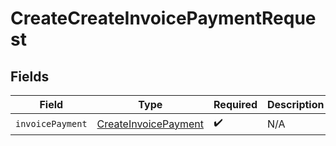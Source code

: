 # CreateCreateInvoicePaymentRequest


## Fields

| Field                                                               | Type                                                                | Required                                                            | Description                                                         |
| ------------------------------------------------------------------- | ------------------------------------------------------------------- | ------------------------------------------------------------------- | ------------------------------------------------------------------- |
| `invoicePayment`                                                    | [CreateInvoicePayment](../../models/shared/createinvoicepayment.md) | :heavy_check_mark:                                                  | N/A                                                                 |